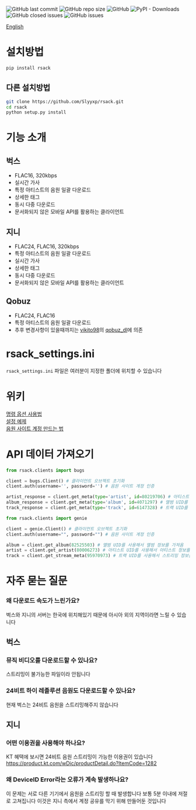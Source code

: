 ![GitHub last commit](https://img.shields.io/github/last-commit/Slyyxp/rsack) ![GitHub repo size](https://img.shields.io/github/repo-size/Slyyxp/rsack) ![GitHub](https://img.shields.io/github/license/Slyyxp/rsack) ![PyPI - Downloads](https://img.shields.io/pypi/dm/rsack) ![GitHub closed issues](https://img.shields.io/github/issues-closed-raw/Slyyxp/rsack) ![GitHub issues](https://img.shields.io/github/issues-raw/Slyyxp/rsack)

[English](https://github.com/Slyyxp/rsack/blob/master/README.en.md)

# 설치방법
```bash
pip install rsack
```

## 다른 설치방법
```bash
git clone https://github.com/Slyyxp/rsack.git
cd rsack
python setup.py install
```

# 기능 소개
## 벅스
- FLAC16, 320kbps
- 실시간 가사
- 특정 아티스트의 음원 일괄 다운로드
- 상세한 태그
- 동시 다중 다운로드
- 문서화되지 않은 모바일 API를 활용하는 클라이언트

## 지니
- FLAC24, FLAC16, 320kbps
- 특정 아티스트의 음원 일괄 다운로드
- 실시간 가사
- 상세한 태그
- 동시 다중 다운로드
- 문서화되지 않은 모바일 API를 활용하는 클라이언트

## Qobuz
- FLAC24, FLAC16
- 특정 아티스트의 음원 일괄 다운로드
- 추후 변경사항이 있을때까지는 [vikito98](https://github.com/vitiko98)의 [qobuz_dl](https://github.com/vitiko98/qobuz-dl)에 의존

# rsack_settings.ini
`rsack_settings.ini` 파일은 여러분이 지정한 폴더에 위치할 수 있습니다

# 위키
[명령 옵션 사용법](https://github.com/Slyyxp/rsack/wiki/Command-Usage)  
[설정 예제](https://github.com/Slyyxp/rsack/wiki/Configuration)  
[음원 사이트 계정 만드는 법](https://github.com/Slyyxp/rsack/wiki/Account-Creation)  

# API 데이터 가져오기
```python
from rsack.clients import bugs

client = bugs.Client() # 클라이언트 오브젝트 초기화
client.auth(username='', password='') # 음원 사이트 계정 인증

artist_response = client.get_meta(type='artist', id=80219706) # 아티스트 UID를 사용해서 아티스트 정보를 가져옴
album_response = client.get_meta(type='album', id=4071297) # 앨범 UID를 사용해서 앨범 정보를 가져옴
track_response = client.get_meta(type='track', id=6147328) # 트랙 UID를 사용해서 트랙 정보를 가져옴
```
```python
from rsack.clients import genie

client = genie.Client() # 클라이언트 오브젝트 초기화
client.auth(username="", password="") # 음원 사이트 계정 인증

album = client.get_album(82525503) # 앨범 UID를 사용해서 앨범 정보를 가져옴
artist = client.get_artist(80006273) # 아티스트 UID를 사용해서 아티스트 정보를 가져옴
track = client.get_stream_meta(95970973) # 트랙 UID를 사용해서 스트리밍 정보를 가져옴
```
# 자주 묻는 질문
### 왜 다운로드 속도가 느린가요?
벅스와 지니의 서버는 한국에 위치해있기 때문에 아시아 외의 지역이라면 느릴 수 있습니다

## 벅스
### 뮤직 비디오를 다운로드할 수 있나요?
스트리밍이 불가능한 파일이라 안됩니다
### 24비트 하이 레졸루션 음원도 다운로드할 수 있나요?
현재 벅스는 24비트 음원을 스트리밍해주지 않습니다

## 지니
### 어떤 이용권을 사용해야 하나요?
KT 혜택에 보시면 24비트 음원 스트리밍이 가능한 이용권이 있습니다
https://product.kt.com/wDic/productDetail.do?ItemCode=1282

### 왜 DeviceID Error라는 오류가 계속 발생하나요?
이 문제는 서로 다른 기기에서 음원을 스트리밍 할 때 발생합니다
보통 5분 이내에 저절로 고쳐집니다
이것은 지니 측에서 계정 공유를 막기 위해 만들어둔 것입니다
